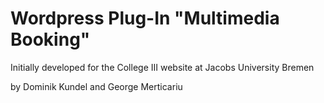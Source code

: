 Wordpress Plug-In "Multimedia Booking"
======================================

Initially developed for the College III website at Jacobs University Bremen

by Dominik Kundel and George Merticariu